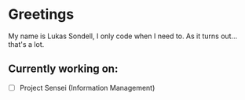 # Greetings
My name is Lukas Sondell, I only code when I need to. As it turns out... that's a lot.

## Currently working on:
- [ ] Project Sensei (Information Management)
